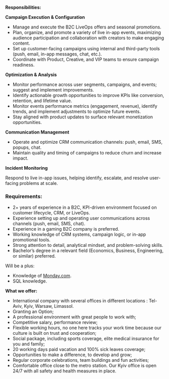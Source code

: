**Responsibilities:**

**Campaign Execution & Configuration**

  * Manage and execute the B2C LiveOps offers and seasonal promotions.
  * Plan, organize, and promote a variety of live in-app events, maximizing audience participation and collaboration with creators to make engaging content. 
  * Set up customer-facing campaigns using internal and third-party tools (push, email, in-app messages, chat, etc.).
  * Coordinate with Product, Creative, and VIP teams to ensure campaign readiness.

**Optimization & Analysis**

  * Monitor performance across user segments, campaigns, and events; suggest and implement improvements.
  * Identify actionable growth opportunities to improve KPIs like conversion, retention, and lifetime value.
  * Monitor events performance metrics (engagement, revenue), identify trends, and implement adjustments to optimize future events.
  * Stay aligned with product updates to surface relevant monetization opportunities.

**Communication Management**

  * Operate and optimize CRM communication channels: push, email, SMS, popups, chat.
  * Maintain quality and timing of campaigns to reduce churn and increase impact.

**Incident Monitoring**

Respond to live in-app issues, helping identify, escalate, and resolve user-
facing problems at scale.

### Requirements:

  * 2+ years of experience in a B2C, KPI-driven environment focused on customer lifecycle, CRM, or LiveOps.
  * Experience setting up and operating user communications across channels (push, email, SMS, chat).
  * Experience in a gaming B2C company is preferred.
  * Working knowledge of CRM systems, campaign logic, or in-app promotional tools.
  * Strong attention to detail, analytical mindset, and problem-solving skills.
  * Bachelor’s degree in a relevant field (Economics, Business, Engineering, or similar) preferred.

Will be a plus:

  * Knowledge of [Monday.com](http://Monday.com).
  * SQL knowledge.

**What we offer:**

  * International company with several offices in different locations : Tel-Aviv, Kyiv, Warsaw, Limassol.
  * Granting an Option;
  * A professional environment with great people to work with;
  * Competitive salary, performance review;
  * Flexible working hours, no one here tracks your work time because our culture is built on trust and cooperation;
  * Social package, including sports coverage, elite medical insurance for you and family;
  * 20 working days paid vacation and 100% sick leaves coverage;
  * Opportunities to make a difference, to develop and grow;
  * Regular corporate celebrations, team buildings and fun activities;
  * Comfortable office close to the metro station. Our Kyiv office is open 24/7 with all safety and health measures in place.